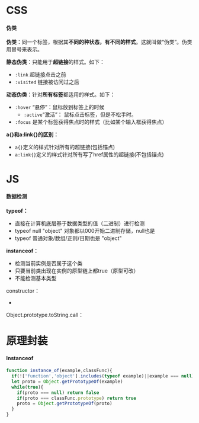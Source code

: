 # CSS

#### 伪类

**伪类**：同一个标签，根据其**不同的种状态，有不同的样式**。这就叫做“伪类”。伪类用冒号来表示。

**静态伪类**：只能用于**超链接**的样式。如下：

- `:link` 超链接点击之前
- `:visited` 链接被访问过之后

**动态伪类**：针对**所有标签**都适用的样式。如下：

- `:hover` “悬停”：鼠标放到标签上的时候
  - `:active`“激活”： 鼠标点击标签，但是不松手时。
- `:focus` 是某个标签获得焦点时的样式（比如某个输入框获得焦点）

**a{}和a:link{}的区别：**

- `a{}`定义的样式针对所有的超链接(包括锚点)
- `a:link{}`定义的样式针对所有写了href属性的超链接(不包括锚点)


# JS

#### 数据检测

**typeof：**

- 直接在计算机底层基于数据类型的值（二进制）进行检测
- typeof null "object" 对象都以000开始二进制存储，null也是
- typeof 普通对象/数组/正则/日期也是 "object"

**instanceof：**

- 检测当前实例是否属于这个类
- 只要当前类出现在实例的原型链上都true（原型可改）
- 不能检测基本类型

constructor：

- ​

Object.prototype.toString.call：

# 原理封装

#### Instanceof

~~~js
function instance_of(example,classFunc){
  if(!['function','object'].includes(typeof example)||example === null) return false
  let proto = Object.getPrototypeOf(example)
  while(true){
    if(proto === null) return false
    if(proto === classFunc.prototype) return true
    proto = Object.getPrototypeOf(proto)
  }
}
~~~



